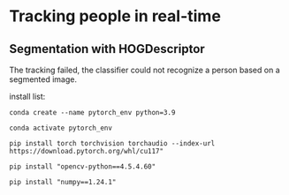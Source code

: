 # Tracking people in real-time

## Segmentation with HOGDescriptor

The tracking failed, the classifier could not recognize a person based on a segmented image.

install list:

`conda create --name pytorch_env python=3.9`

`conda activate pytorch_env`

`pip install torch torchvision torchaudio --index-url https://download.pytorch.org/whl/cu117"`

`pip install "opencv-python==4.5.4.60"`

`pip install "numpy==1.24.1"`
